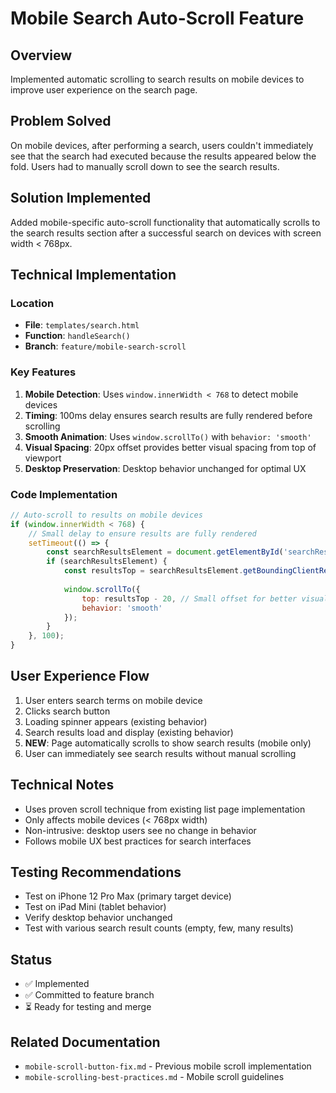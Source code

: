 # Mobile Search Auto-Scroll Feature

## Overview
Implemented automatic scrolling to search results on mobile devices to improve user experience on the search page.

## Problem Solved
On mobile devices, after performing a search, users couldn't immediately see that the search had executed because the results appeared below the fold. Users had to manually scroll down to see the search results.

## Solution Implemented
Added mobile-specific auto-scroll functionality that automatically scrolls to the search results section after a successful search on devices with screen width < 768px.

## Technical Implementation

### Location
- **File**: `templates/search.html`
- **Function**: `handleSearch()` 
- **Branch**: `feature/mobile-search-scroll`

### Key Features
1. **Mobile Detection**: Uses `window.innerWidth < 768` to detect mobile devices
2. **Timing**: 100ms delay ensures search results are fully rendered before scrolling
3. **Smooth Animation**: Uses `window.scrollTo()` with `behavior: 'smooth'`
4. **Visual Spacing**: 20px offset provides better visual spacing from top of viewport
5. **Desktop Preservation**: Desktop behavior unchanged for optimal UX

### Code Implementation
```javascript
// Auto-scroll to results on mobile devices
if (window.innerWidth < 768) {
    // Small delay to ensure results are fully rendered
    setTimeout(() => {
        const searchResultsElement = document.getElementById('searchResults');
        if (searchResultsElement) {
            const resultsTop = searchResultsElement.getBoundingClientRect().top + window.scrollY;
            
            window.scrollTo({
                top: resultsTop - 20, // Small offset for better visual spacing
                behavior: 'smooth'
            });
        }
    }, 100);
}
```

## User Experience Flow
1. User enters search terms on mobile device
2. Clicks search button
3. Loading spinner appears (existing behavior)
4. Search results load and display (existing behavior)
5. **NEW**: Page automatically scrolls to show search results (mobile only)
6. User can immediately see search results without manual scrolling

## Technical Notes
- Uses proven scroll technique from existing list page implementation
- Only affects mobile devices (< 768px width)
- Non-intrusive: desktop users see no change in behavior
- Follows mobile UX best practices for search interfaces

## Testing Recommendations
- Test on iPhone 12 Pro Max (primary target device)
- Test on iPad Mini (tablet behavior)
- Verify desktop behavior unchanged
- Test with various search result counts (empty, few, many results)

## Status
- ✅ Implemented
- ✅ Committed to feature branch
- ⏳ Ready for testing and merge

## Related Documentation
- `mobile-scroll-button-fix.md` - Previous mobile scroll implementation
- `mobile-scrolling-best-practices.md` - Mobile scroll guidelines
